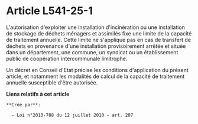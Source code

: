 # Article L541-25-1

L'autorisation d'exploiter une  installation d'incinération ou une installation de stockage de déchets  ménagers et assimilés
fixe une limite de la capacité de traitement  annuelle. Cette limite ne s'applique pas en cas de transfert de déchets  en
provenance d'une installation provisoirement arrêtée et située dans  un département, une commune, un syndicat ou un
établissement public de  coopération intercommunale limitrophe. 

Un décret  en Conseil d'Etat précise les conditions d'application du présent  article, et notamment les modalités de calcul
de la capacité de  traitement annuelle susceptible d'être autorisée.

**Liens relatifs à cet article**

	**Créé par**:

	  - Loi n°2010-788 du 12 juillet 2010 - art. 207
